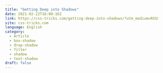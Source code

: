 ```yaml
---
title: "Getting Deep into Shadows"
date: 2021-02-22T16:00:16Z
link: https://css-tricks.com/getting-deep-into-shadows/?utm_medium=RSS&utm_source=news.12bit.vn
site: css-tricks.com
language: English
category:
  - Article
  - box-shadow
  - drop-shadow
  - filter
  - shadow
  - text-shadow
draft: false
---
```

